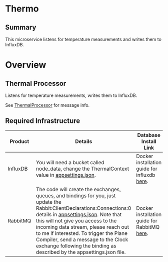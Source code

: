 # Thermo

## Summary

This microservice listens for temperature measurements and writes them to
InfluxDB.

# Overview

## Thermal Processor

Listens for temperature measurements, writes them to InfluxDB. 

See [ThermalProcessor](Application/Processors/ThermalProcessor) for message info.

## Required Infrastructure
|Product|Details|Database Install Link|
|-|-|-|
|InfluxDB| You will need a bucket called node_data, change the ThermalContext value in [appsettings.json](Application/appsettings.json).| Docker installation guide for influxdb [here](https://hub.docker.com/_/influxdb).|
|RabbitMQ| The code will create the exchanges, queues, and bindings for you, just update the Rabbit:ClientDeclarations:Connections:0 details in [appsettings.json](Application/appsettings.json). Note that this will not give you access to the incoming data stream, please reach out to me if interested.  To trigger the Plane Compiler, send a message to the Clock exchange following the binding as described by the appsettings.json file.| Docker installation guide for RabbitMQ [here](https://hub.docker.com/_/rabbitmq).|

